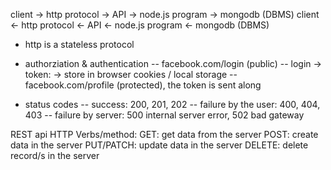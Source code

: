 client -> http protocol -> API -> node.js program -> mongodb (DBMS)
client <- http protocol <- API <- node.js program <- mongodb (DBMS)

- http is a stateless protocol

- authorziation & authentication
-- facebook.com/login (public)
-- login -> token: -> store in browser cookies / local storage
-- facebook.com/profile (protected), the token is sent along

- status codes
-- success: 200, 201, 202
-- failure by the user: 400, 404, 403
-- failure by server: 500 internal server error, 502 bad gateway

REST api
HTTP Verbs/method:
    GET: get data from the server
    POST: create data in the server
    PUT/PATCH: update data in the server
    DELETE: delete record/s in the server